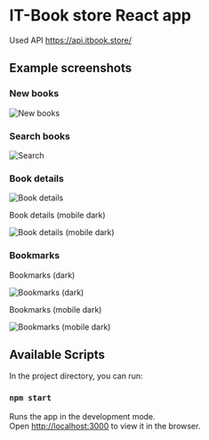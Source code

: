 # IT-Book store React app

Used API https://api.itbook.store/

## Example screenshots

### New books

![New books](screenshots/new-books.png "New books")

### Search books

![Search](screenshots/search.png "Search")

### Book details

![Book details](screenshots/book-details.png "Book details")

Book details (mobile dark)

![Book details (mobile dark)](screenshots/details-mobile-dark.png "Book details (mobile dark)")

### Bookmarks

Bookmarks (dark)

![Bookmarks (dark)](screenshots/bookmarks-dark.png "Bookmarks (dark)")

Bookmarks (mobile dark)

![Bookmarks (mobile dark)](screenshots/bookmarks-mobile-dark.png "Bookmarks (mobile dark)")

## Available Scripts

In the project directory, you can run:

### `npm start`

Runs the app in the development mode.\
Open [http://localhost:3000](http://localhost:3000) to view it in the browser.
